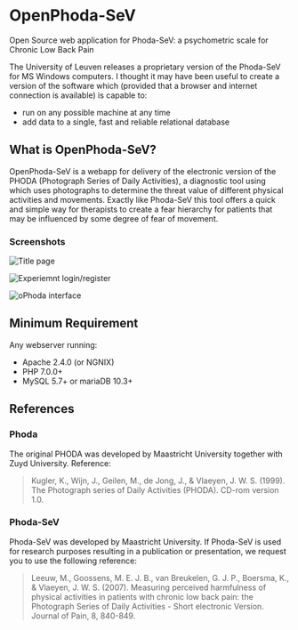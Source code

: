 # OpenPhoda-SeV
Open Source web application for Phoda-SeV: a psychometric scale for Chronic Low Back Pain

The University of Leuven releases a proprietary version of the Phoda-SeV for MS Windows computers. I thought it may have been useful to create a version of the software which (provided that a browser and internet connection is available) is capable to:

* run on any possible machine at any time 
* add data to a single, fast and reliable relational database

## What is OpenPhoda-SeV?

OpenPhoda-SeV is a webapp for delivery of the electronic version of the PHODA (Photograph Series of Daily Activities), a diagnostic tool using which uses photographs to determine the threat value of different physical activities and movements. Exactly like Phoda-SeV this tool offers a quick and simple way for therapists to create a fear hierarchy for patients that may be influenced by some degree of fear of movement. 


### Screenshots

![Title page](https://i.postimg.cc/Gh9kNLrg/2019-05-09-123856-1895x935-scrot.png "Title page")

![Experiemnt login/register](https://i.postimg.cc/FFTyDdtJ/2019-05-09-123921-1912x935-scrot.png "Experiemnt login/register")

![oPhoda interface](https://i.postimg.cc/15VKVV9C/2019-05-03-185434-1856x920-scrot.png "oPhoda interface")


## Minimum Requirement

Any webserver running:
* Apache 2.4.0 (or NGNIX)
* PHP 7.0.0+
* MySQL 5.7+ or mariaDB 10.3+


## References

### Phoda

The original PHODA was developed by Maastricht University together with Zuyd University. Reference: 

>Kugler, K., Wijn, J., Geilen, M., de Jong, J., & Vlaeyen, J. W. S. (1999). The Photograph series of Daily Activities (PHODA). CD-rom version 1.0.

### Phoda-SeV

Phoda-SeV was developed by Maastricht University. If Phoda-SeV is used for research purposes resulting in a publication or presentation, we request you to use the following reference:

> Leeuw, M., Goossens, M. E. J. B., van Breukelen, G. J. P., Boersma, K., & Vlaeyen, J. W. S. (2007). Measuring perceived harmfulness of physical activities in patients with chronic low back pain: the Photograph Series of Daily Activities - Short electronic Version. Journal of Pain, 8, 840-849.



